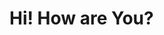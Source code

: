 

<!Doctype> 
<html>
  <head>
    <title>Index Sadman</title>
  </head>
  <body> 
    <h1>Hi! How are You?</h1>
  </body>
</html>

